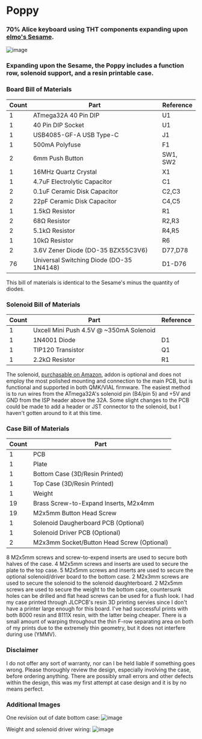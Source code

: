 # Poppy
### 70% Alice keyboard using THT components expanding upon [elmo's Sesame](https://github.com/kb-elmo/sesame).
![image](https://user-images.githubusercontent.com/68519705/221083385-95e5aae6-dc23-4963-9001-a93c030e5cd6.png)
### Expanding upon the Sesame, the Poppy includes a function row, solenoid support, and a resin printable case.

### Board Bill of Materials
 |Count|Part|Reference|
 |-|-|-|
 |1|ATmega32A 40 Pin DIP|U1|
 |1|40 Pin DIP Socket|U1|
 |1|USB4085-GF-A USB Type-C|J1|
 |1|500mA Polyfuse|F1|
 |2|6mm Push Button|SW1, SW2|
 |1|16MHz Quartz Crystal|X1|
 |1|4.7uF Electrolytic Capacitor|C1|
 |2|0.1uF Ceramic Disk Capacitor|C2,C3|
 |2|22pF Ceramic Disk Capacitor|C4,C5|
 |1|1.5kΩ Resistor|R1|
 |2|68Ω Resistor|R2,R3|
 |2|5.1kΩ Resistor|R4,R5|
 |1|10kΩ Resistor|R6|
 |2|3.6V Zener Diode (DO-35 BZX55C3V6)|D77,D78|
 |76|Universal Switching Diode (DO-35 1N4148)|D1-D76|
 
 This bill of materials is identical to the Sesame's minus the quantity of diodes.
 
 ### Solenoid Bill of Materials
 |Count|Part|Reference|
 |-|-|-|
 |1|Uxcell Mini Push 4.5V @ ~350mA Solenoid| |
 |1|1N4001 Diode|D1|
 |1|TIP120 Transistor|Q1|
 |1|2.2kΩ Resistor|R1|
 
 The solenoid, [purchasable on Amazon](https://www.amazon.com/gp/product/B013DR655A/ref=ppx_yo_dt_b_search_asin_title?ie=UTF8&psc=1), addon is optional and does not employ the most polished mounting and connection to the main PCB, but is functional and supported in both QMK/VIAL firmware. The easiest method is to run wires from the ATmega32A's solenoid pin (B4/pin 5) and +5V and GND from the ISP header above the 32A. Some slight changes to the PCB could be made to add a header or JST connector to the solenoid, but I haven't gotten around to it at this time.
 
 ### Case Bill of Materials
  |Count|Part|
  |-|-|
  |1|PCB|
  |1|Plate|
  |1|Bottom Case (3D/Resin Printed)|
  |1|Top Case (3D/Resin Printed)|
  |1|Weight|
  |19|Brass Screw-to-Expand Inserts, M2x4mm|
  |19|M2x5mm Button Head Screw|
  |1|Solenoid Daugherboard PCB (Optional)|
  |1|Solenoid Driver PCB (Optional)|
  |2|M2x3mm Socket/Button Head Screw (Optional)|
  
  8 M2x5mm screws and screw-to-expend inserts are used to secure both halves of the case. 4 M2x5mm screws and inserts are used to secure the plate to the top case. 5 M2x5mm screws and inserts are used to secure the optional solenoid/driver board to the bottom case. 2 M2x3mm screws are used to secure the solenoid to the solenoid daughterboard. 2 M2x5mm screws are used to secure the weight to the bottom case, countersunk holes can be drilled and flat head screws can be used for a flush look. I had my case printed through JLCPCB's resin 3D printing servies since I don't have a printer large enough for this board. I've had successful prints with both 8000 resin and 8111X resin, with the latter being cheaper. There is a small amount of warping throughout the thin F-row separating area on both of my prints due to the extremely thin geometry, but it does not interfere during use (YMMV).
  
### Disclaimer
I do not offer any sort of warranty, nor can I be held liable if something goes wrong.
Please thoroughly review the design, especially involving the case, before ordering anything. There are possibly small errors and other defects within the design, this was my first attempt at case design and it is by no means perfect.

### Additional Images
One revision out of date bottom case:
![image](https://user-images.githubusercontent.com/68519705/225174943-ef239b39-ab28-41f4-9f8c-5829ee525419.png)

Weight and solenoid driver wiring:
![image](https://user-images.githubusercontent.com/68519705/225174769-48a7f4d5-7041-4078-bf5d-9a40ae2c5a2b.png)
